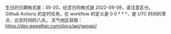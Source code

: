 生日的日期格式是：05-20，纪念日的格式是 2022-08-09，请注意区分。
Github Actions 的定时任务，在 workflow 的定义是 0 0 * * *，是 UTC 时间的零点，北京时间的八点。
天气地区获取：https://dev.qweather.com/docs/api/geoapi/
